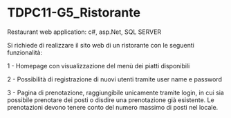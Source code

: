 # TDPC11-G5_Ristorante
Restaurant web application: c#, asp.Net, SQL SERVER

Si richiede di realizzare il sito web di un ristorante con le seguenti funzionalità:

1 - Homepage con visualizzazione del menù dei piatti disponibili 

2 - Possibilità di registrazione di nuovi utenti tramite user name e password

3 - Pagina di prenotazione, raggiungibile unicamente tramite login, in cui sia possibile prenotare dei posti o disdire una prenotazione già esistente. Le prenotazioni devono tenere conto del numero massimo di posti nel locale.
